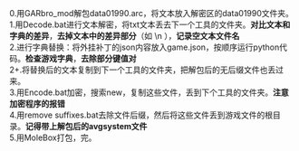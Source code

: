 0.用GARbro_mod解包data01990.arc，将文本放入解密区的data01990文件夹。  
1.用Decode.bat进行文本解密，将txt文本丢去下一个工具的文件夹。**对比文本和字典的差异**，**去掉文本中的差异部分**（如 \n ），**记录空文本文件名**  
2.进行字典替换：将外挂补丁的json内容放入game.json，按顺序运行python代码。**检查游戏字典**，**去除部分键值对**  
2+.将替换后的文本复制到下一个工具的文件夹，把解包后的无后缀文件也丢过来。  
3.用Encode.bat加密，搜索new，复制这些文件，丢到下个工具的文件夹。**注意加密程序的报错**  
4.用remove suffixes.bat去除文件后缀，然后将这些文件丢到游戏文件的根目录。**记得带上解包后的avgsystem文件**  
5.用MoleBox打包，完。  